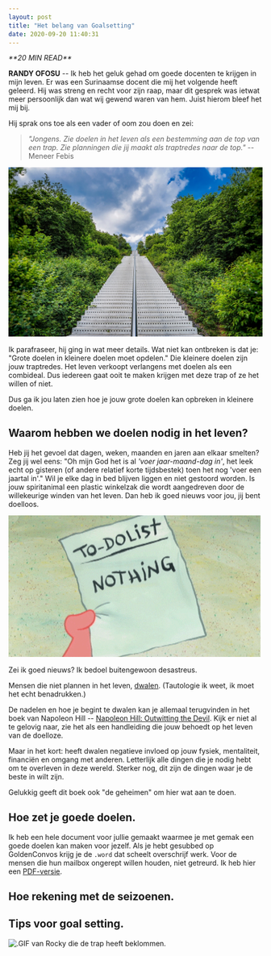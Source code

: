 ```yaml
---
layout: post
title: "Het belang van Goalsetting"
date: 2020-09-20 11:40:31
---
```


<link rel="stylesheet" href="https://cdnjs.cloudflare.com/ajax/libs/font-awesome/4.7.0/css/font-awesome.min.css">
<i class="fa fa-clock-o" aria-hidden="true" style="fontsize:20px"> **20 MIN READ**</i>

**RANDY OFOSU** -- Ik heb het geluk gehad om goede docenten te krijgen in mijn leven. Er was een Surinaamse docent die mij het volgende heeft geleerd. Hij was streng en recht voor zijn raap, maar dit gesprek was ietwat meer persoonlijk dan wat wij gewend waren van hem. Juist hierom bleef het mij bij.

Hij sprak ons toe als een vader of oom zou doen en zei:

> *"Jongens. Zie doelen in het leven als een bestemming aan de top van een trap. Zie planningen die jij maakt als traptredes naar de top."*
> --Meneer Febis

<img src="/assets/img/stairwaytoheaven.jpg" title="Een foto van een trap, ter vervulling van deze cliché." alt="Een foto van een trap, ter vervulling van deze cliché.">

Ik parafraseer, hij ging in wat meer details. Wat niet kan ontbreken is dat je: "Grote doelen in kleinere doelen moet opdelen." Die kleinere doelen zijn jouw traptredes. Het leven verkoopt verlangens met doelen als een combideal. Dus iedereen gaat ooit te maken krijgen met deze trap of ze het willen of niet. 

Dus ga ik jou laten zien hoe je jouw grote doelen kan opbreken in kleinere doelen. 

## Waarom hebben we doelen nodig in het leven?
Heb jij het gevoel dat dagen, weken, maanden en jaren aan elkaar smelten? Zeg jij wel eens: "Oh mijn God het is al *'voer jaar-maand-dag in'*, het leek echt op gisteren (of andere relatief korte tijdsbestek) toen het nog 'voer een jaartal in'." Wil je elke dag in bed blijven liggen en niet gestoord worden. Is jouw spiritanimal een plastic winkelzak die wordt aangedreven door de willekeurige winden van het leven. Dan heb ik goed nieuws voor jou, jij bent doelloos.

<img src="/assets/img/patricktodolistmeme.gif" title="Een .gif van jouw plannen in het leven." alt="Een .gif van jouw plannen in het leven.">

Zei ik goed nieuws? Ik bedoel buitengewoon desastreus.

Mensen die niet plannen in het leven, <a href="https://www.encyclo.nl/begrip/dwalen" target="_blank" title="Definitie: Dwalen" alt="Link naar de definitie van dwalen.">dwalen</a>. (Tautologie ik weet, ik moet het echt benadrukken.)

De nadelen en hoe je begint te dwalen kan je allemaal terugvinden in het boek van Napoleon Hill -- <a href="https://partner.bol.com/click/click?p=2&t=url&s=1105255&f=TXL&url=https%3A%2F%2Fwww.bol.com%2Fnl%2Ff%2Foutwitting-the-devil%2F39835115%2F&name=Outwitting%20the%20Devil%2C%20Napoleon%20Hill%20" title="Napoleon Hill: Outwitting the Devil (affiliatelink)" alt="Affiliate Link van Bol.com naar het boek van Napoleon Hill: Outwitting the Devil">Napoleon Hill: Outwitting the Devil</a>. Kijk er niet al te gelovig naar, zie het als een handleiding die jouw behoedt op het leven van de doelloze. 

Maar in het kort: heeft dwalen negatieve invloed op jouw fysiek, mentaliteit, financiën en omgang met anderen. Letterlijk alle dingen die je nodig hebt om te overleven in deze wereld. Sterker nog, dit zijn de dingen waar je de beste in wilt zijn. 

Gelukkig geeft dit boek ook "de geheimen" om hier wat aan te doen. 

## Hoe zet je goede doelen.
Ik heb een hele document voor jullie gemaakt waarmee je met gemak een goede doelen kan maken voor jezelf. Als je hebt gesubbed op GoldenConvos krijg je de `.word` dat scheelt overschrijf werk. Voor de mensen die hun mailbox ongerept willen houden, niet getreurd. Ik heb hier een <a href="/assets/pdf/goldenconvos_goalsetting_pdf_versie.pdf"  target="_blank" title="GoldenConvos Goalsetting" alt="Een PDF van de GoldenConvos Goalsetting">PDF-versie</a>.


## Hoe rekening met de seizoenen.

## Tips voor goal setting.

<img src="/assets/img/rockystairs.gif" title="Dit ben jij als je toepast wat je leert op GoldenConvos." alt=".GIF van Rocky die de trap heeft beklommen.">

